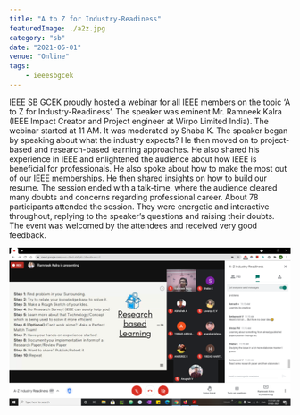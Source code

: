 ```yaml
---
title: "A to Z for Industry-Readiness"
featuredImage: ./a2z.jpg
category: "sb"
date: "2021-05-01"
venue: "Online"
tags:
    - ieeesbgcek 
---
```


IEEE SB GCEK proudly hosted a webinar for all IEEE members on the topic ‘A to Z for Industry-Readiness’. The speaker was eminent Mr. Ramneek Kalra (IEEE Impact Creator and Project engineer at Wirpo Limited India). 
The webinar started at 11 AM. It was moderated by Shaba K. The speaker began by speaking about what the industry expects? He then moved on to project-based and research-based learning approaches. He also shared his experience in IEEE and enlightened the audience about how IEEE is beneficial for professionals. He also spoke about how to make the most out of our IEEE memberships. He then shared insights on how to build our resume. The session ended with a talk-time, where the audience cleared many doubts and concerns regarding professional career.
About 78 participants attended the session. They were energetic and interactive throughout, replying to the speaker’s questions and raising their doubts. The event was welcomed by the attendees and received very good feedback. 




![Winners](./a2z2.png)




